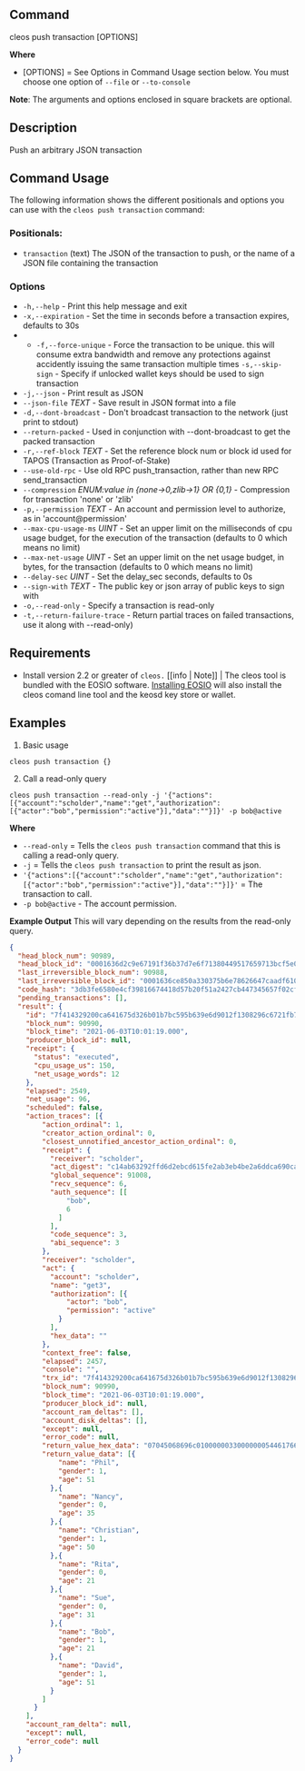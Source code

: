 ## Command
cleos push transaction [OPTIONS]

**Where**
* [OPTIONS] = See Options in Command Usage section below. You must choose one option of `--file` or `--to-console`

**Note**: The arguments and options enclosed in square brackets are optional.

## Description
Push an arbitrary JSON transaction

## Command Usage
The following information shows the different positionals and options you can use with the `cleos push transaction` command:

### Positionals:
- `transaction` (text) The JSON of the transaction to push, or the name of a JSON file containing the transaction

### Options
- `-h,--help` - Print this help message and exit
- `-x,--expiration` - Set the time in seconds before a transaction expires, defaults to 30s
- - `-f,--force-unique` - Force the transaction to be unique. this will consume extra bandwidth and remove any protections against accidently issuing the same transaction multiple times
`-s,--skip-sign` - Specify if unlocked wallet keys should be used to sign transaction
- `-j,--json` - Print result as JSON
- `--json-file` _TEXT_ - Save result in JSON format into a file
- `-d,--dont-broadcast` - Don't broadcast transaction to the network (just print to stdout)
- `--return-packed` - Used in conjunction with --dont-broadcast to get the packed transaction
- `-r,--ref-block` _TEXT_ - Set the reference block num or block id used for TAPOS (Transaction as Proof-of-Stake)
- `--use-old-rpc` - Use old RPC push_transaction, rather than new RPC send_transaction
- `--compression` _ENUM:value in {none->0,zlib->1} OR {0,1}_ - Compression for transaction 'none' or 'zlib'
- `-p,--permission` _TEXT_ - An account and permission level to authorize, as in 'account@permission'
- `--max-cpu-usage-ms` _UINT_ - Set an upper limit on the milliseconds of cpu usage budget, for the execution of the transaction (defaults to 0 which means no limit)
- `--max-net-usage` _UINT_ - Set an upper limit on the net usage budget, in bytes, for the transaction (defaults to 0 which means no limit)
- `--delay-sec` _UINT_ - Set the delay_sec seconds, defaults to 0s
- `--sign-with` _TEXT_ - The public key or json array of public keys to sign with
- `-o,--read-only` - Specify a transaction is read-only
- `-t,--return-failure-trace` - Return partial traces on failed transactions, use it along with --read-only)


## Requirements
* Install version 2.2 or greater of `cleos.`
[[info | Note]]
| The cleos tool is bundled with the EOSIO software. [Installing EOSIO](../../00_install/index.md) will also install the cleos comand line tool and the keosd key store or wallet. 

## Examples

1. Basic usage
```shell
cleos push transaction {}
```

2. Call a read-only query
```shell
cleos push transaction --read-only -j '{"actions":[{"account":"scholder","name":"get","authorization":[{"actor":"bob","permission":"active"}],"data":""}]}' -p bob@active
```

**Where**
- `--read-only` = Tells the `cleos push transaction` command that this is calling a read-only query.  
- `-j` = Tells the `cleos push transaction` to print the result as json. 
- `'{"actions":[{"account":"scholder","name":"get","authorization":[{"actor":"bob","permission":"active"}],"data":""}]}'` = The transaction to call.
- `-p bob@active` - The account permission.

**Example Output**
This will vary depending on the results from the read-only query.

```json
{
  "head_block_num": 90989,
  "head_block_id": "0001636d2c9e67191f36b37d7e6f71380449517659713bcf5e042faa0033fe8e",
  "last_irreversible_block_num": 90988,
  "last_irreversible_block_id": "0001636ce850a330375b6e78626647caadf61038344f5314147926faef692c03",
  "code_hash": "3db3fe6580e4cf39816674418d57b20f51a2427cb447345657f02cf37fa0e8cf",
  "pending_transactions": [],
  "result": {
    "id": "7f414329200ca641675d326b01b7bc595b639e6d9012f1308296c6721fb76c75",
    "block_num": 90990,
    "block_time": "2021-06-03T10:01:19.000",
    "producer_block_id": null,
    "receipt": {
      "status": "executed",
      "cpu_usage_us": 150,
      "net_usage_words": 12
    },
    "elapsed": 2549,
    "net_usage": 96,
    "scheduled": false,
    "action_traces": [{
        "action_ordinal": 1,
        "creator_action_ordinal": 0,
        "closest_unnotified_ancestor_action_ordinal": 0,
        "receipt": {
          "receiver": "scholder",
          "act_digest": "c14ab63292ffd6d2ebcd615fe2ab3eb4be2a6ddca690ca47cc2584cb00af9c67",
          "global_sequence": 91008,
          "recv_sequence": 6,
          "auth_sequence": [[
              "bob",
              6
            ]
          ],
          "code_sequence": 3,
          "abi_sequence": 3
        },
        "receiver": "scholder",
        "act": {
          "account": "scholder",
          "name": "get3",
          "authorization": [{
              "actor": "bob",
              "permission": "active"
            }
          ],
          "hex_data": ""
        },
        "context_free": false,
        "elapsed": 2457,
        "console": "",
        "trx_id": "7f414329200ca641675d326b01b7bc595b639e6d9012f1308296c6721fb76c75",
        "block_num": 90990,
        "block_time": "2021-06-03T10:01:19.000",
        "producer_block_id": null,
        "account_ram_deltas": [],
        "account_disk_deltas": [],
        "except": null,
        "error_code": null,
        "return_value_hex_data": "07045068696c010000003300000005446176696401000000230000000943687269737469616e01000000320000000647656f726765010000001500000003537565000000001f00000004526974610000000015000000054e616e63790000000033000000",
        "return_value_data": [{
            "name": "Phil",
            "gender": 1,
            "age": 51
          },{
            "name": "Nancy",
            "gender": 0,
            "age": 35
          },{
            "name": "Christian",
            "gender": 1,
            "age": 50
          },{
            "name": "Rita",
            "gender": 0,
            "age": 21
          },{
            "name": "Sue",
            "gender": 0,
            "age": 31
          },{
            "name": "Bob",
            "gender": 1,
            "age": 21
          },{
            "name": "David",
            "gender": 1,
            "age": 51
          }
        ]
      }
    ],
    "account_ram_delta": null,
    "except": null,
    "error_code": null
  }
}
```
